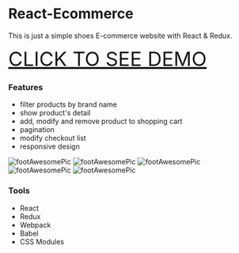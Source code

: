 # React-Ecommerce
This is just a simple shoes E-commerce website with React & Redux.

<a href="https://owen824.github.io/React-Ecommerce/public/#/" style="font-size: 40px">CLICK TO SEE DEMO</a>

### Features

- filter products by brand name
- show product's detail
- add, modify and remove product to shopping cart
- pagination
- modify checkout list
- responsive design


![footAwesomePic](https://github.com/Owen824/React-Ecommerce/tree/gh-pages/src/assets/img/footAwesome1.PNG)
![footAwesomePic](https://github.com/Owen824/React-Ecommerce/tree/gh-pages/src/assets/img/footAwesome2.PNG)
![footAwesomePic](https://github.com/Owen824/React-Ecommerce/tree/gh-pages/src/assets/img/footAwesome3.PNG)
![footAwesomePic](https://github.com/Owen824/React-Ecommerce/tree/gh-pages/src/assets/img/footAwesome4.PNG)
![footAwesomePic](https://github.com/Owen824/React-Ecommerce/tree/gh-pages/src/assets/img/footAwesome5.PNG)

### Tools

- React
- Redux
- Webpack
- Babel
- CSS Modules